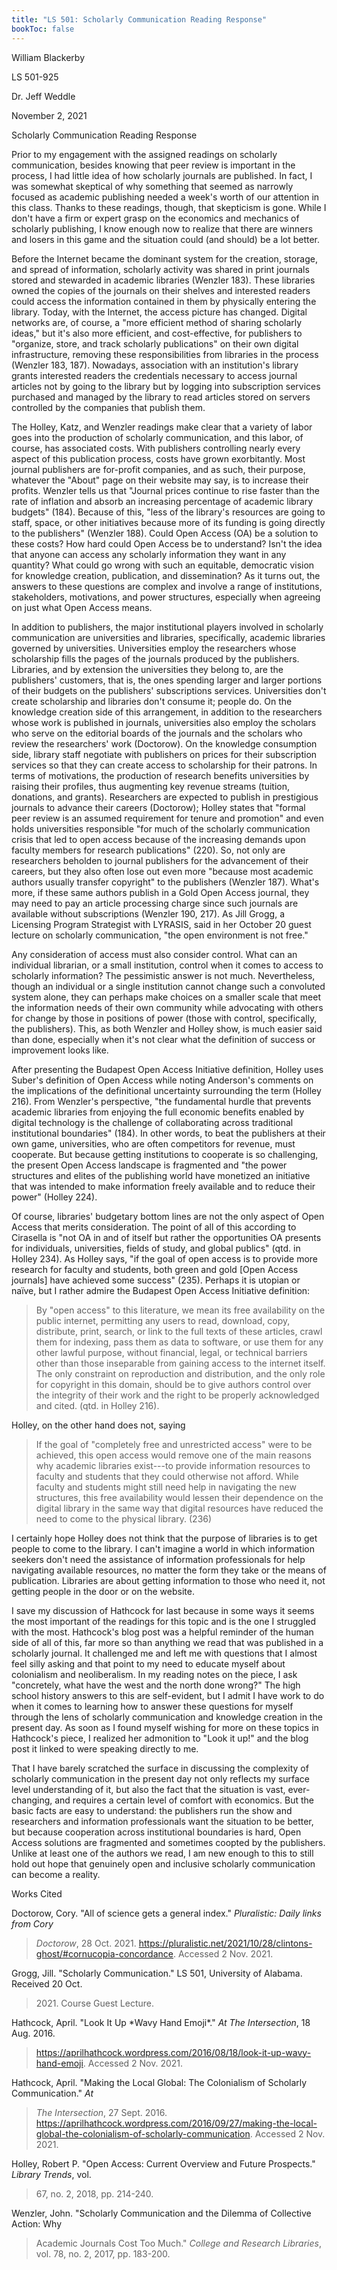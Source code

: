 ```yaml
---
title: "LS 501: Scholarly Communication Reading Response"
bookToc: false
---
```


William Blackerby

LS 501-925

Dr. Jeff Weddle

November 2, 2021

Scholarly Communication Reading Response

Prior to my engagement with the assigned readings on scholarly
communication, besides knowing that peer review is important in the
process, I had little idea of how scholarly journals are published. In
fact, I was somewhat skeptical of why something that seemed as narrowly
focused as academic publishing needed a week's worth of our attention in
this class. Thanks to these readings, though, that skepticism is gone.
While I don't have a firm or expert grasp on the economics and mechanics
of scholarly publishing, I know enough now to realize that there are
winners and losers in this game and the situation could (and should) be
a lot better.

Before the Internet became the dominant system for the creation,
storage, and spread of information, scholarly activity was shared in
print journals stored and stewarded in academic libraries (Wenzler 183).
These libraries owned the copies of the journals on their shelves and
interested readers could access the information contained in them by
physically entering the library. Today, with the Internet, the access
picture has changed. Digital networks are, of course, a "more efficient
method of sharing scholarly ideas," but it's also more efficient, and
cost-effective, for publishers to "organize, store, and track scholarly
publications" on their own digital infrastructure, removing these
responsibilities from libraries in the process (Wenzler 183, 187).
Nowadays, association with an institution\'s library grants interested
readers the credentials necessary to access journal articles not by
going to the library but by logging into subscription services purchased
and managed by the library to read articles stored on servers controlled
by the companies that publish them.

The Holley, Katz, and Wenzler readings make clear that a variety of
labor goes into the production of scholarly communication, and this
labor, of course, has associated costs. With publishers controlling
nearly every aspect of this publication process, costs have grown
exorbitantly. Most journal publishers are for-profit companies, and as
such, their purpose, whatever the "About" page on their website may say,
is to increase their profits. Wenzler tells us that "Journal prices
continue to rise faster than the rate of inflation and absorb an
increasing percentage of academic library budgets" (184). Because of
this, "less of the library's resources are going to staff, space, or
other initiatives because more of its funding is going directly to the
publishers" (Wenzler 188). Could Open Access (OA) be a solution to these
costs? How hard could Open Access be to understand? Isn't the idea that
anyone can access any scholarly information they want in any quantity?
What could go wrong with such an equitable, democratic vision for
knowledge creation, publication, and dissemination? As it turns out, the
answers to these questions are complex and involve a range of
institutions, stakeholders, motivations, and power structures,
especially when agreeing on just what Open Access means.

In addition to publishers, the major institutional players involved in
scholarly communication are universities and libraries, specifically,
academic libraries governed by universities. Universities employ the
researchers whose scholarship fills the pages of the journals produced
by the publishers. Libraries, and by extension the universities they
belong to, are the publishers' customers, that is, the ones spending
larger and larger portions of their budgets on the publishers'
subscriptions services. Universities don't create scholarship and
libraries don't consume it; people do. On the knowledge creation side of
this arrangement, in addition to the researchers whose work is published
in journals, universities also employ the scholars who serve on the
editorial boards of the journals and the scholars who review the
researchers' work (Doctorow). On the knowledge consumption side, library
staff negotiate with publishers on prices for their subscription
services so that they can create access to scholarship for their
patrons. In terms of motivations, the production of research benefits
universities by raising their profiles, thus augmenting key revenue
streams (tuition, donations, and grants). Researchers are expected to
publish in prestigious journals to advance their careers (Doctorow);
Holley states that "formal peer review is an assumed requirement for
tenure and promotion" and even holds universities responsible "for much
of the scholarly communication crisis that led to open access because of
the increasing demands upon faculty members for research publications"
(220). So, not only are researchers beholden to journal publishers for
the advancement of their careers, but they also often lose out even more
"because most academic authors usually transfer copyright" to the
publishers (Wenzler 187). What's more, if these same authors publish in
a Gold Open Access journal, they may need to pay an article processing
charge since such journals are available without subscriptions (Wenzler
190, 217). As Jill Grogg, a Licensing Program Strategist with LYRASIS,
said in her October 20 guest lecture on scholarly communication, "the
open environment is not free."

Any consideration of access must also consider control. What can an
individual librarian, or a small institution, control when it comes to
access to scholarly information? The pessimistic answer is not much.
Nevertheless, though an individual or a single institution cannot change
such a convoluted system alone, they can perhaps make choices on a
smaller scale that meet the information needs of their own community
while advocating with others for change by those in positions of power
(those with control, specifically, the publishers). This, as both
Wenzler and Holley show, is much easier said than done, especially when
it's not clear what the definition of success or improvement looks like.

After presenting the Budapest Open Access Initiative definition, Holley
uses Suber's definition of Open Access while noting Anderson's comments
on the implications of the definitional uncertainty surrounding the term
(Holley 216). From Wenzler's perspective, "the fundamental hurdle that
prevents academic libraries from enjoying the full economic benefits
enabled by digital technology is the challenge of collaborating across
traditional institutional boundaries" (184). In other words, to beat the
publishers at their own game, universities, who are often competitors
for revenue, must cooperate. But because getting institutions to
cooperate is so challenging, the present Open Access landscape is
fragmented and "the power structures and elites of the publishing world
have monetized an initiative that was intended to make information
freely available and to reduce their power" (Holley 224).

Of course, libraries' budgetary bottom lines are not the only aspect of
Open Access that merits consideration. The point of all of this
according to Cirasella is "not OA in and of itself but rather the
opportunities OA presents for individuals, universities, fields of
study, and global publics" (qtd. in Holley 234). As Holley says, "if the
goal of open access is to provide more research for faculty and
students, both green and gold \[Open Access journals\] have achieved
some success" (235). Perhaps it is utopian or naïve, but I rather admire
the Budapest Open Access Initiative definition:

> By "open access" to this literature, we mean its free availability on
> the public internet, permitting any users to read, download, copy,
> distribute, print, search, or link to the full texts of these
> articles, crawl them for indexing, pass them as data to software, or
> use them for any other lawful purpose, without financial, legal, or
> technical barriers other than those inseparable from gaining access to
> the internet itself. The only constraint on reproduction and
> distribution, and the only role for copyright in this domain, should
> be to give authors control over the integrity of their work and the
> right to be properly acknowledged and cited. (qtd. in Holley 216).

Holley, on the other hand does not, saying

> If the goal of "completely free and unrestricted access" were to be
> achieved, this open access would remove one of the main reasons why
> academic libraries exist---to provide information resources to faculty
> and students that they could otherwise not afford. While faculty and
> students might still need help in navigating the new structures, this
> free availability would lessen their dependence on the digital library
> in the same way that digital resources have reduced the need to come
> to the physical library. (236)

I certainly hope Holley does not think that the purpose of libraries is
to get people to come to the library. I can't imagine a world in which
information seekers don't need the assistance of information
professionals for help navigating available resources, no matter the
form they take or the means of publication. Libraries are about getting
information to those who need it, not getting people in the door or on
the website.

I save my discussion of Hathcock for last because in some ways it seems
the most important of the readings for this topic and is the one I
struggled with the most. Hathcock's blog post was a helpful reminder of
the human side of all of this, far more so than anything we read that
was published in a scholarly journal. It challenged me and left me with
questions that I almost feel silly asking and that point to my need to
educate myself about colonialism and neoliberalism. In my reading notes
on the piece, I ask "concretely, what have the west and the north done
wrong?" The high school history answers to this are self-evident, but I
admit I have work to do when it comes to learning how to answer these
questions for myself through the lens of scholarly communication and
knowledge creation in the present day. As soon as I found myself wishing
for more on these topics in Hathcock's piece, I realized her admonition
to "Look it up!" and the blog post it linked to were speaking directly
to me.

That I have barely scratched the surface in discussing the complexity of
scholarly communication in the present day not only reflects my surface
level understanding of it, but also the fact that the situation is vast,
ever-changing, and requires a certain level of comfort with economics.
But the basic facts are easy to understand: the publishers run the show
and researchers and information professionals want the situation to be
better, but because cooperation across institutional boundaries is hard,
Open Access solutions are fragmented and sometimes coopted by the
publishers. Unlike at least one of the authors we read, I am new enough
to this to still hold out hope that genuinely open and inclusive
scholarly communication can become a reality.

Works Cited

Doctorow, Cory. "All of science gets a general index." _Pluralistic:
Daily links from Cory_

> _Doctorow_, 28 Oct. 2021.
> <https://pluralistic.net/2021/10/28/clintons-ghost/#cornucopia-concordance>.
> Accessed 2 Nov. 2021.

Grogg, Jill. "Scholarly Communication." LS 501, University of Alabama.
Received 20 Oct.

> 2021\. Course Guest Lecture.

Hathcock, April. "Look It Up \*Wavy Hand Emoji\*." _At The
Intersection_, 18 Aug. 2016.

> <https://aprilhathcock.wordpress.com/2016/08/18/look-it-up-wavy-hand-emoji>.
> Accessed 2 Nov. 2021.

Hathcock, April. "Making the Local Global: The Colonialism of Scholarly
Communication." _At_

> _The Intersection_, 27 Sept. 2016.
> <https://aprilhathcock.wordpress.com/2016/09/27/making-the-local-global-the-colonialism-of-scholarly-communication>.
> Accessed 2 Nov. 2021.

Holley, Robert P. "Open Access: Current Overview and Future Prospects."
_Library Trends_, vol.

> 67, no. 2, 2018, pp. 214-240.

Wenzler, John. "Scholarly Communication and the Dilemma of Collective
Action: Why

> Academic Journals Cost Too Much." _College and Research Libraries_,
> vol. 78, no. 2, 2017, pp. 183-200.
